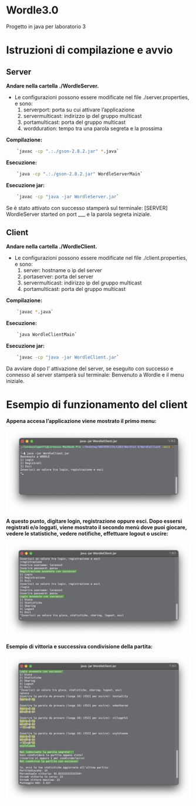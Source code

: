 # Wordle3.0

Progetto in java per laboratorio 3

# Istruzioni di compilazione e avvio

## **Server**

**Andare nella cartella ./WordleServer.**

- Le configurazioni possono essere modificate nel file ./server.properties, e sono:
    1. serverport: porta su cui attivare l’applicazione
    2. servermulticast: indirizzo ip del gruppo multicast
    3. portamulticast: porta del gruppo multicast
    4. wordduration: tempo tra una parola segreta e la prossima

**Compilazione:**

```bash
    `javac -cp ".:./gson-2.8.2.jar" *.java`
```

**Esecuzione:**

```bash
    `java -cp ".:./gson-2.8.2.jar" WordleServerMain`
```

**Esecuzione jar:**

```bash
    `javac -cp "java -jar WordleServer.jar`
```

Se è stato attivato con successo stamperà sul terminale: [SERVER] WordleServer started on port ___ e la parola segreta iniziale.

## **Client**

**Andare nella cartella ./WordleClient.**

- Le configurazioni possono essere modificate nel file ./client.properties, e sono:
    1. server: hostname o ip del server
    2. portaserver: porta del server
    3. servermulticast: indirizzo ip del gruppo multicast
    4. portamulticast: porta del gruppo multicast

**Compilazione:**

```bash
    `javac *.java`
```

**Esecuzione:**

```bash
    `java WordleClientMain`
```

**Esecuzione jar:**

```bash
    `javac -cp "java -jar WordleClient.jar`
```

Da avviare dopo l’ attivazione del server, se eseguito con successo e connesso al server stamperà sul terminale: Benvenuto a Wordle e il menu iniziale.

# Esempio di funzionamento del client

**Appena accesa l’applicazione viene mostrato il primo menu:**

![](img/primoMenu.png)

**A questo punto, digitare login, registrazione oppure esci.
Dopo essersi registrati e/o loggati, viene mostrato il secondo menù dove puoi giocare, vedere le statistiche, vedere notifiche, effettuare logout o uscire:**

![](img/login.png)

**Esempio di vittoria e successiva condivisione della partita:**

![](img/esempio.png)